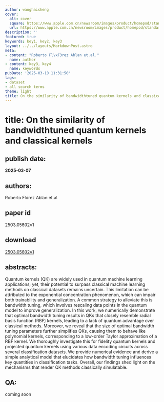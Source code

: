 ```yaml
---
author: wanghaisheng
cover:
  alt: cover
  square: https://www.apple.com.cn/newsroom/images/product/homepod/standard/Apple-HomePod-hero-230118_big.jpg.large_2x.jpg
  url: https://www.apple.com.cn/newsroom/images/product/homepod/standard/Apple-HomePod-hero-230118_big.jpg.large_2x.jpg
description: ''
featured: true
keywords: key1, key2, key3
layout: ../../layouts/MarkdownPost.astro
meta:
- content: "Roberto Fl\xF3rez Ablan et.al."
  name: author
- content: key3, key4
  name: keywords
pubDate: '2025-03-10 11:31:50'
tags:
- dataset
- all search terms
theme: light
title: On the similarity of bandwidthtuned quantum kernels and classical kernels
---
```


# title: On the similarity of bandwidthtuned quantum kernels and classical kernels 
## publish date: 
**2025-03-07** 
## authors: 
  Roberto Flórez Ablan et.al. 
## paper id
2503.05602v1
## download
[2503.05602v1](http://arxiv.org/abs/2503.05602v1)
## abstracts:
Quantum kernels (QK) are widely used in quantum machine learning applications; yet, their potential to surpass classical machine learning methods on classical datasets remains uncertain. This limitation can be attributed to the exponential concentration phenomenon, which can impair both trainability and generalization. A common strategy to alleviate this is bandwidth tuning, which involves rescaling data points in the quantum model to improve generalization. In this work, we numerically demonstrate that optimal bandwidth tuning results in QKs that closely resemble radial basis function (RBF) kernels, leading to a lack of quantum advantage over classical methods. Moreover, we reveal that the size of optimal bandwidth tuning parameters further simplifies QKs, causing them to behave like polynomial kernels, corresponding to a low-order Taylor approximation of a RBF kernel. We thoroughly investigate this for fidelity quantum kernels and projected quantum kernels using various data encoding circuits across several classification datasets. We provide numerical evidence and derive a simple analytical model that elucidates how bandwidth tuning influences key quantities in classification tasks. Overall, our findings shed light on the mechanisms that render QK methods classically simulatable.
## QA:
coming soon
